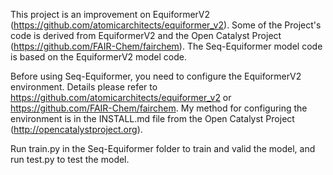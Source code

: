 This project is an improvement on EquiformerV2 (https://github.com/atomicarchitects/equiformer_v2). Some of the Project's code is derived from EquiformerV2 and the Open Catalyst Project (https://github.com/FAIR-Chem/fairchem). The Seq-Equiformer model code is based on the EquiformerV2 model code.

Before using Seq-Equiformer, you need to configure the EquiformerV2 environment. Details please refer to https://github.com/atomicarchitects/equiformer_v2 or https://github.com/FAIR-Chem/fairchem. My method for configuring the environment is in the INSTALL.md file from the Open Catalyst Project (http://opencatalystproject.org).

Run train.py in the Seq-Equiformer folder to train and valid the model, and run test.py to test the model.
